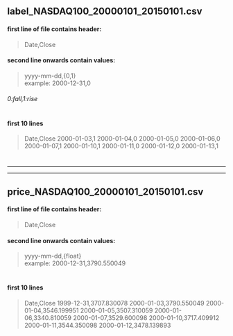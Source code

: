## label_NASDAQ100_20000101_20150101.csv

#### first line of file contains header:  
> Date,Close

#### second line onwards contain values:  
> yyyy-mm-dd,{0,1}  
> example: 2000-12-31,0
###### 0:fall,1:rise  

#

#### first 10 lines
>Date,Close
>2000-01-03,1
>2000-01-04,0
>2000-01-05,0
>2000-01-06,0
>2000-01-07,1
>2000-01-10,1
>2000-01-11,0
>2000-01-12,0
>2000-01-13,1  

#

---
---

## price_NASDAQ100_20000101_20150101.csv

#### first line of file contains header:  
> Date,Close

#### second line onwards contain values:  
> yyyy-mm-dd,{float}  
> example: 2000-12-31,3790.550049

#

#### first 10 lines
>Date,Close
>1999-12-31,3707.830078
>2000-01-03,3790.550049
>2000-01-04,3546.199951
>2000-01-05,3507.310059
>2000-01-06,3340.810059
>2000-01-07,3529.600098
>2000-01-10,3717.409912
>2000-01-11,3544.350098
>2000-01-12,3478.139893